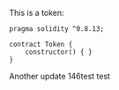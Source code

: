 This is a token: 

```
pragma solidity ^0.8.13;

contract Token {
    constructor() { }
}

```

Another update 146test
test
